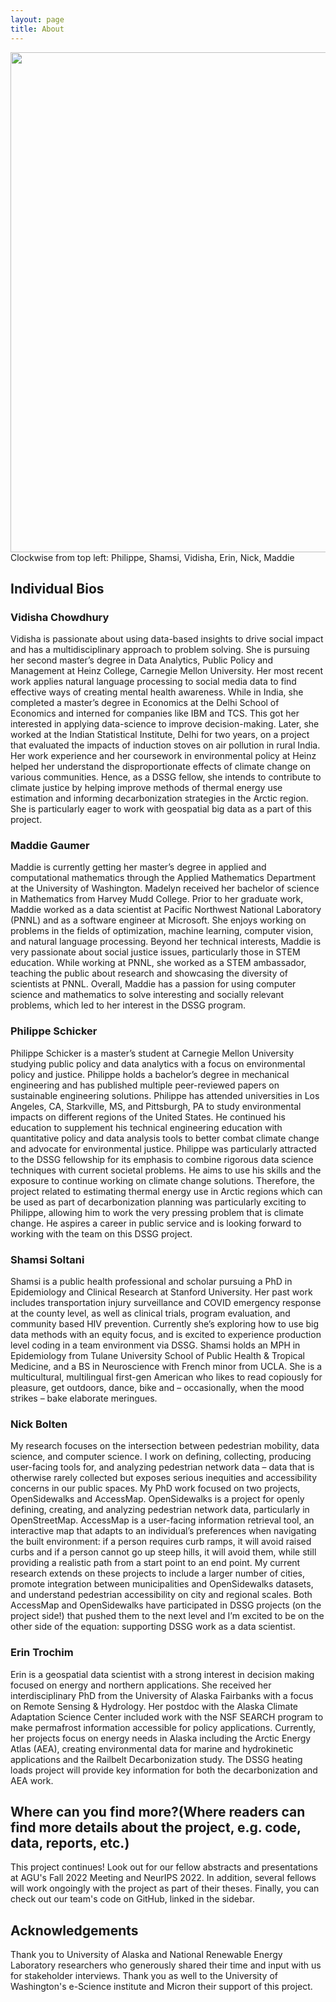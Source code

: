 ```yaml
---
layout: page
title: About
---
```


<img src="{{ site.url }}{{ site.baseurl }}/assets/img/group_candid.png" width="800">
 Clockwise from top left: Philippe, Shamsi, Vidisha, Erin, Nick, Maddie
 
## Individual Bios

### Vidisha Chowdhury
Vidisha is passionate about using data-based insights to drive social impact and has a multidisciplinary approach to problem solving. She is pursuing her second master’s degree in Data Analytics, Public Policy and Management at Heinz College, Carnegie Mellon University. Her most recent work applies natural language processing to social media data to find effective ways of creating mental health awareness.
While in India, she completed a master’s degree in Economics at the Delhi School of Economics and interned for companies like IBM and TCS. This got her interested in applying data-science to improve decision-making. Later, she worked at the Indian Statistical Institute, Delhi for two years, on a project that evaluated the impacts of induction stoves on air pollution in rural India.
Her work experience and her coursework in environmental policy at Heinz helped her understand the disproportionate effects of climate change on various communities. Hence, as a DSSG fellow, she intends to contribute to climate justice by helping improve methods of thermal energy use estimation and informing decarbonization strategies in the Arctic region. She is particularly eager to work with geospatial big data as a part of this project.

### Maddie Gaumer
Maddie is currently getting her master’s degree in applied and computational mathematics through the Applied Mathematics Department at the University of Washington. Madelyn received her bachelor of science in Mathematics from Harvey Mudd College. Prior to her graduate work, Maddie worked as a data scientist at Pacific Northwest National Laboratory (PNNL)  and as a software engineer at Microsoft. She enjoys working on problems in the fields of optimization, machine learning, computer vision, and natural language processing.
Beyond her technical interests, Maddie is very passionate about social justice issues, particularly those in STEM education. While working at PNNL, she worked as a STEM ambassador, teaching the public about research and showcasing the diversity of scientists at PNNL. Overall, Maddie has a passion for using computer science and mathematics to solve interesting and socially relevant problems, which led to her interest in the DSSG program.

### Philippe Schicker
Philippe Schicker is a master’s student at Carnegie Mellon University studying public policy and data analytics with a focus on environmental policy and justice. Philippe holds a bachelor’s degree in mechanical engineering and has published multiple peer-reviewed papers on sustainable engineering solutions. Philippe has attended universities in Los Angeles, CA, Starkville, MS, and Pittsburgh, PA to study environmental impacts on different regions of the United States. He continued his education to supplement his technical engineering education with quantitative policy and data analysis tools to better combat climate change and advocate for environmental justice.
Philippe was particularly attracted to the DSSG fellowship for its emphasis to combine rigorous data science techniques with current societal problems. He aims to use his skills and the exposure to continue working on climate change solutions. Therefore, the project related to estimating thermal energy use in Arctic regions which can be used as part of decarbonization planning was particularly exciting to Philippe, allowing him to work the very pressing problem that is climate change. He aspires a career in public service and is looking forward to working with the team on this DSSG project.

### Shamsi Soltani
Shamsi is a public health professional and scholar pursuing a PhD in Epidemiology and Clinical Research at Stanford University. Her past work includes transportation injury surveillance and COVID emergency response at the county level, as well as clinical trials, program evaluation, and community based HIV prevention. Currently she’s exploring how to use big data methods with an equity focus, and is excited to experience production level coding in a team environment via DSSG. Shamsi holds an MPH in Epidemiology from Tulane University School of Public Health & Tropical Medicine, and a BS in Neuroscience with French minor from UCLA. She is a multicultural, multilingual first-gen American who likes to read copiously for pleasure, get outdoors, dance, bike and – occasionally, when the mood strikes – bake elaborate meringues.

### Nick Bolten
My research focuses on the intersection between pedestrian mobility, data science, and computer science. I work on defining, collecting, producing user-facing tools for, and analyzing pedestrian network data – data that is otherwise rarely collected but exposes serious inequities and accessibility concerns in our public spaces. My PhD work focused on two projects, OpenSidewalks and AccessMap. OpenSidewalks is a project for openly defining, creating, and analyzing pedestrian network data, particularly in OpenStreetMap. AccessMap is a user-facing information retrieval tool, an interactive map that adapts to an individual’s preferences when navigating the built environment: if a person requires curb ramps, it will avoid raised curbs and if a person cannot go up steep hills, it will avoid them, while still providing a realistic path from a start point to an end point. My current research extends on these projects to include a larger number of cities, promote integration between municipalities and OpenSidewalks datasets, and understand pedestrian accessibility on city and regional scales. Both AccessMap and OpenSidewalks have participated in DSSG projects (on the project side!) that pushed them to the next level and I’m excited to be on the other side of the equation: supporting DSSG work as a data scientist.

### Erin Trochim
Erin is a geospatial data scientist with a strong interest in decision making focused on energy and northern applications. She received her interdisciplinary PhD from the University of Alaska Fairbanks with a focus on Remote Sensing & Hydrology. Her postdoc with the Alaska Climate Adaptation Science Center included work with the NSF SEARCH program to make permafrost information accessible for policy applications. Currently, her projects focus on energy needs in Alaska including the Arctic Energy Atlas (AEA), creating environmental data for marine and hydrokinetic applications and the Railbelt Decarbonization study. The DSSG heating loads project will provide key information for both the decarbonization and AEA work.

## Where can you find more?(Where readers can find more details about the project, e.g. code, data, reports, etc.)
This project continues! Look out for our fellow abstracts and presentations at AGU's Fall 2022 Meeting and NeurIPS 2022. In addition, several fellows will work ongoingly with the project as part of their theses. Finally, you can check out our team's code on GitHub, linked in the sidebar.

## Acknowledgements
Thank you to University of Alaska and National Renewable Energy Laboratory researchers who generously shared their time and input with us for stakeholder interviews. Thank you as well to the University of Washington's e-Science institute and Micron their support of this project.
